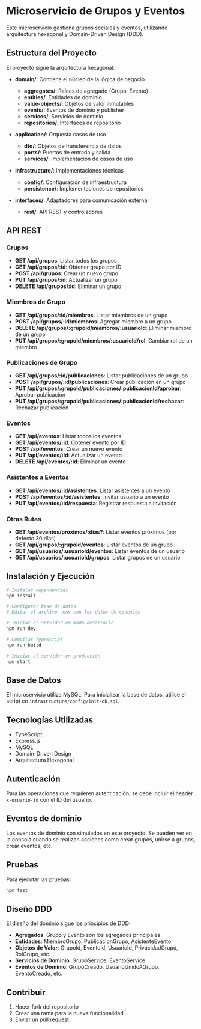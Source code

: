 # Microservicio de Grupos y Eventos

Este microservicio gestiona grupos sociales y eventos, utilizando arquitectura hexagonal y Domain-Driven Design (DDD).

## Estructura del Proyecto

El proyecto sigue la arquitectura hexagonal:

- **domain/**: Contiene el núcleo de la lógica de negocio
  - **aggregates/**: Raíces de agregado (Grupo, Evento)
  - **entities/**: Entidades de dominio
  - **value-objects/**: Objetos de valor inmutables
  - **events/**: Eventos de dominio y publisher
  - **services/**: Servicios de dominio
  - **repositories/**: Interfaces de repositorio

- **application/**: Orquesta casos de uso
  - **dto/**: Objetos de transferencia de datos
  - **ports/**: Puertos de entrada y salida
  - **services/**: Implementación de casos de uso

- **infrastructure/**: Implementaciones técnicas
  - **config/**: Configuración de infraestructura
  - **persistence/**: Implementaciones de repositorios

- **interfaces/**: Adaptadores para comunicación externa
  - **rest/**: API REST y controladores

## API REST

### Grupos

- **GET /api/grupos**: Listar todos los grupos
- **GET /api/grupos/:id**: Obtener grupo por ID
- **POST /api/grupos**: Crear un nuevo grupo
- **PUT /api/grupos/:id**: Actualizar un grupo
- **DELETE /api/grupos/:id**: Eliminar un grupo

### Miembros de Grupo

- **GET /api/grupos/:id/miembros**: Listar miembros de un grupo
- **POST /api/grupos/:id/miembros**: Agregar miembro a un grupo
- **DELETE /api/grupos/:grupoId/miembros/:usuarioId**: Eliminar miembro de un grupo
- **PUT /api/grupos/:grupoId/miembros/:usuarioId/rol**: Cambiar rol de un miembro

### Publicaciones de Grupo

- **GET /api/grupos/:id/publicaciones**: Listar publicaciones de un grupo
- **POST /api/grupos/:id/publicaciones**: Crear publicación en un grupo
- **PUT /api/grupos/:grupoId/publicaciones/:publicacionId/aprobar**: Aprobar publicación
- **PUT /api/grupos/:grupoId/publicaciones/:publicacionId/rechazar**: Rechazar publicación

### Eventos

- **GET /api/eventos**: Listar todos los eventos
- **GET /api/eventos/:id**: Obtener evento por ID
- **POST /api/eventos**: Crear un nuevo evento
- **PUT /api/eventos/:id**: Actualizar un evento
- **DELETE /api/eventos/:id**: Eliminar un evento

### Asistentes a Eventos

- **GET /api/eventos/:id/asistentes**: Listar asistentes a un evento
- **POST /api/eventos/:id/asistentes**: Invitar usuario a un evento
- **PUT /api/eventos/:id/respuesta**: Registrar respuesta a invitación

### Otras Rutas

- **GET /api/eventos/proximos/:dias?**: Listar eventos próximos (por defecto 30 días)
- **GET /api/grupos/:grupoId/eventos**: Listar eventos de un grupo
- **GET /api/usuarios/:usuarioId/eventos**: Listar eventos de un usuario
- **GET /api/usuarios/:usuarioId/grupos**: Listar grupos de un usuario

## Instalación y Ejecución

```bash
# Instalar dependencias
npm install

# Configurar base de datos
# Editar el archivo .env con los datos de conexión

# Iniciar el servidor en modo desarrollo
npm run dev

# Compilar TypeScript
npm run build

# Iniciar el servidor en producción
npm start
```

## Base de Datos

El microservicio utiliza MySQL. Para inicializar la base de datos, utilice el script en `infrastructure/config/init-db.sql`.

## Tecnologías Utilizadas

- TypeScript
- Express.js
- MySQL
- Domain-Driven Design
- Arquitectura Hexagonal

## Autenticación

Para las operaciones que requieren autenticación, se debe incluir el header `x-usuario-id` con el ID del usuario.

## Eventos de dominio

Los eventos de dominio son simulados en este proyecto. Se pueden ver en la consola cuando se realizan acciones como crear grupos, unirse a grupos, crear eventos, etc.

## Pruebas

Para ejecutar las pruebas:

```bash
npm test
```

## Diseño DDD

El diseño del dominio sigue los principios de DDD:

- **Agregados**: Grupo y Evento son los agregados principales
- **Entidades**: MiembroGrupo, PublicacionGrupo, AsistenteEvento
- **Objetos de Valor**: GrupoId, EventoId, UsuarioId, PrivacidadGrupo, RolGrupo, etc.
- **Servicios de Dominio**: GrupoService, EventoService
- **Eventos de Dominio**: GrupoCreado, UsuarioUnidoAGrupo, EventoCreado, etc.

## Contribuir

1. Hacer fork del repositorio
2. Crear una rama para la nueva funcionalidad
3. Enviar un pull request 